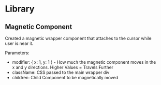 # Library

## Magnetic Component

Created a magnetic wrapper component that attaches to the cursor while user is near it.

Parameters:

- modifier: { x: 1, y: 1 } - How much the magnetic component moves in the x and y directions. Higher Values = Travels Further
- className: CSS passed to the main wrapper div
- children: Child Component to be magnetically moved
